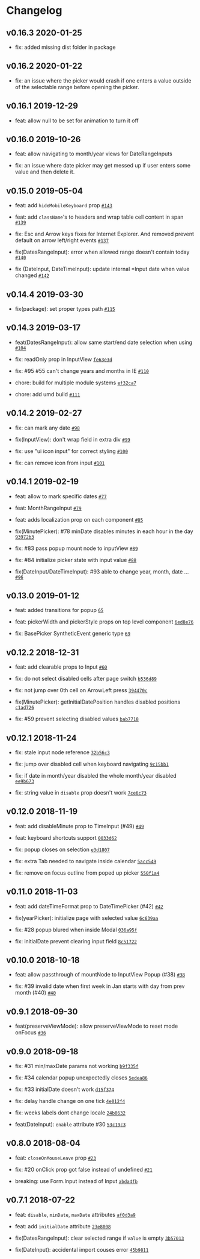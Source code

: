 # Changelog

## v0.16.3 2020-01-25

- fix: added missing dist folder in package

## v0.16.2 2020-01-22

- fix: an issue where the picker would crash if one enters a value outside of the selectable range before opening the picker.

## v0.16.1 2019-12-29

- feat: allow null to be set for animation to turn it off

## v0.16.0 2019-10-26

- feat: allow navigating to month/year views for DateRangeInputs

- fix: an issue where date picker may get messed up if user enters some value and then delete it.


## v0.15.0 2019-05-04

- feat: add ``hideMobileKeyboard`` prop [`#143`](https://github.com/arfedulov/semantic-ui-calendar-react/pull/143)

- feat: add ``className``'s to headers and wrap table cell content in span [`#139`](https://github.com/arfedulov/semantic-ui-calendar-react/pull/139)

- fix: Esc and Arrow keys fixes for Internet Explorer. And removed prevent default on arrow left/right events [`#137`](https://github.com/arfedulov/semantic-ui-calendar-react/pull/137)

- fix(DatesRangeInput): error when allowed range doesn't contain today [`#140`](https://github.com/arfedulov/semantic-ui-calendar-react/pull/140)

- fix (DateInput, DateTimeInput): update internal *Input date when value changed [`#142`](https://github.com/arfedulov/semantic-ui-calendar-react/pull/142)

## v0.14.4 2019-03-30

- fix(package): set proper types path [`#115`](https://github.com/arfedulov/semantic-ui-calendar-react/pull/115)

## v0.14.3 2019-03-17

- feat(DatesRangeInput): allow same start/end date selection when using [`#104`](https://github.com/arfedulov/semantic-ui-calendar-react/pull/104)

- fix: readOnly prop in InputView [`fe63e3d`](https://github.com/arfedulov/semantic-ui-calendar-react/commit/fe63e3d35c22b62ef23511afba47f56346d03187)

- fix: #95 #55 can't change years and months in IE [`#110`](https://github.com/arfedulov/semantic-ui-calendar-react/pull/110)

- chore: build for multiple module systems [`ef32ca7`](https://github.com/arfedulov/semantic-ui-calendar-react/commit/ef32ca7b900a6d83245f84a6be06c1eb84c4a13f)

- chore: add umd build [`#111`](https://github.com/arfedulov/semantic-ui-calendar-react/pull/111)

## v0.14.2 2019-02-27

- fix: can mark any date [`#98`](https://github.com/arfedulov/semantic-ui-calendar-react/pull/98)

- fix(InputView): don't wrap field in extra div [`#99`](https://github.com/arfedulov/semantic-ui-calendar-react/pull/99)

- fix: use "ui icon input" for correct styling [`#100`](https://github.com/arfedulov/semantic-ui-calendar-react/pull/100)

- fix: can remove icon from input [`#101`](https://github.com/arfedulov/semantic-ui-calendar-react/pull/101)

## v0.14.1 2019-02-19

- feat: allow to mark specific dates [`#77`](https://github.com/arfedulov/semantic-ui-calendar-react/pull/77)

- feat: MonthRangeInput [`#79`](https://github.com/arfedulov/semantic-ui-calendar-react/pull/79)

- feat: adds localization prop on each component [`#85`](https://github.com/arfedulov/semantic-ui-calendar-react/pull/85)

- fix(MinutePicker): #78 minDate disables minutes in each hour in the day [`93972b3`](https://github.com/arfedulov/semantic-ui-calendar-react/commit/93972b3077b2957fb3e4d1f9ecd2e087e3fa4b3d)

- fix: #83 pass popup mount node to inputView [`#89`](https://github.com/arfedulov/semantic-ui-calendar-react/pull/86)

- fix: #84 initialize picker state with input value [`#88`](https://github.com/arfedulov/semantic-ui-calendar-react/pull/88)

- fix(DateInput/DateTimeInput): #93 able to change year, month, date ... [`#96`](https://github.com/arfedulov/semantic-ui-calendar-react/pull/96)

## v0.13.0 2019-01-12

- feat: added transitions for popup [`65`](https://github.com/arfedulov/semantic-ui-calendar-react/pull/65)

- feat: pickerWidth and pickerStyle props on top level component [`6ed8e76`](https://github.com/arfedulov/semantic-ui-calendar-react/commit/6ed8e76207012c11eae705c6d79de14e4b42623b)

- fix: BasePicker SyntheticEvent generic type [`69`](https://github.com/arfedulov/semantic-ui-calendar-react/pull/69)

## v0.12.2 2018-12-31

- feat: add clearable props to Input [`#60`](https://github.com/arfedulov/semantic-ui-calendar-react/pull/60)

- fix: do not select disabled cells after page switch [`b536d89`](https://github.com/arfedulov/semantic-ui-calendar-react/commit/b536d89e8af52e533c97735a0301a0c4dfd04963)

- fix: not jump over 0th cell on ArrowLeft press [`394470c`](https://github.com/arfedulov/semantic-ui-calendar-react/commit/394470c1105400ca3f62858dc0856da4125c047b)

- fix(MinutePicker): getInitialDatePosition handles disabled positions [`c1ad726`](https://github.com/arfedulov/semantic-ui-calendar-react/commit/c1ad72661e8d5a88efeacf5573ecfd2e9104bff8)

- fix: #59 prevent selecting disabled values [`bab7718`](https://github.com/arfedulov/semantic-ui-calendar-react/commit/bab7718df3f969e4deb6001517c14b8ac6bb6137)

## v0.12.1 2018-11-24

- fix: stale input node reference [`32b56c3`](https://github.com/arfedulov/semantic-ui-calendar-react/commit/32b56c381891bd716efb3a93e1ef8ef1ac0400a6)

- fix: jump over disabled cell when keyboard navigating [`9c15bb1`](https://github.com/arfedulov/semantic-ui-calendar-react/commit/9c15bb17505ea536c71df8d351a9c01441c635c6)

- fix: if date in month/year disabled the whole month/year disabled [`ee9b673`](https://github.com/arfedulov/semantic-ui-calendar-react/commit/ee9b673a981c436550f7fd3216d7129f2b9fd707)

- fix: string value in `disable` prop doesn't work [`7ce6c73`](https://github.com/arfedulov/semantic-ui-calendar-react/commit/7ce6c73b017fddd35534c2cb4b3b8433895074ec)

## v0.12.0 2018-11-19

- feat: add disableMinute prop to TimeInput (#49) [`#49`](https://github.com/arfedulov/semantic-ui-calendar-react/pull/49)

- feat: keyboard shortcuts support [`0033d62`](https://github.com/arfedulov/semantic-ui-calendar-react/commit/0033d62a8061c3cd1d2d9ff0fad7b0e17b0167a2)

- fix: popup closes on selection [`e3d1807`](https://github.com/arfedulov/semantic-ui-calendar-react/commit/e3d1807d810c06ff32936ab5c4f3ea4aedf12f53)

- fix: extra Tab needed to navigate inside calendar [`5acc549`](https://github.com/arfedulov/semantic-ui-calendar-react/commit/5acc5491de046b80fb3b444b3a664f327a1e15f2)

- fix: remove on focus outline from poped up picker [`550f1a4`](https://github.com/arfedulov/semantic-ui-calendar-react/commit/550f1a494b904811707459932314ad864dd815e8)

## v0.11.0 2018-11-03

- feat: add dateTimeFormat prop to DateTimePicker (#42) [`#42`](https://github.com/arfedulov/semantic-ui-calendar-react/pull/42)

- fix(yearPicker): initialize page with selected value [`6c639aa`](https://github.com/arfedulov/semantic-ui-calendar-react/commit/6c639aa70b53a8c7a56e83c24fdcab8c4aec2aff)

- fix: #28 popup blured when inside Modal [`036a95f`](https://github.com/arfedulov/semantic-ui-calendar-react/commit/036a95f052aefacfaf97afa66cdf09a8598c969a)

- fix: initialDate prevent clearing input field [`8c51722`](https://github.com/arfedulov/semantic-ui-calendar-react/commit/8c51722c670bf0b2a8beedb68550a2ec9b797e2d)

## v0.10.0 2018-10-18

- feat: allow passthrough of mountNode to InputView Popup (#38) [`#38`](https://github.com/arfedulov/semantic-ui-calendar-react/pull/38)

- fix: #39 invalid date when first week in Jan starts with day from prev month (#40) [`#40`](https://github.com/arfedulov/semantic-ui-calendar-react/pull/40)

## v0.9.1 2018-09-30

- feat(preserveViewMode): allow preserveViewMode to reset mode onFocus [`#36`](https://github.com/arfedulov/semantic-ui-calendar-react/pull/36)

## v0.9.0 2018-09-18

- fix: #31 min/maxDate params not working [`b9f335f`](https://github.com/arfedulov/semantic-ui-calendar-react/commit/b9f335f3b8e234549a9c2a144ba277b50bd5a5fe)
- fix: #34 calendar popup unexpectedly closes [`5edea86`](https://github.com/arfedulov/semantic-ui-calendar-react/commit/5edea86ccc9ac27e5af4aa9fb37b95b59a61e95b)
- fix: #33 initialDate doesn't work [`d15f374`](https://github.com/arfedulov/semantic-ui-calendar-react/commit/d15f374b15a181e092561bf959e1986188bda3c1)
- fix: delay handle change on one tick [`4e012f4`](https://github.com/arfedulov/semantic-ui-calendar-react/commit/4e012f4dfdf93d3767b1a84116985a08458ec6a6)
- fix: weeks labels dont change locale [`24b0632`](https://github.com/arfedulov/semantic-ui-calendar-react/commit/24b0632ac2b96bc0db864eb9f285bfb99ac2df6e)

- feat(DateInput): `enable` attribute #30 [`53c19c3`](https://github.com/arfedulov/semantic-ui-calendar-react/commit/53c19c351a3a867ef8f7a0e50bb92c407543cf28)

## v0.8.0 2018-08-04

- feat: `closeOnMouseLeave` prop [`#23`](https://github.com/arfedulov/semantic-ui-calendar-react/pull/23)

- fix: #20 onClick prop got false instead of undefined [`#21`](https://github.com/arfedulov/semantic-ui-calendar-react/pull/21)

- breaking: use Form.Input instead of Input [`abda4fb`](https://github.com/arfedulov/semantic-ui-calendar-react/commit/abda4fb9059dc68ec09da3072e3e1d86463d58b1)


## v0.7.1 2018-07-22

- feat: `disable`, `minDate`, `maxDate` attributes [`af0d3a9`](https://github.com/arfedulov/semantic-ui-calendar-react/commit/af0d3a91933903f5fc82fee83e5a0499f44f544f)
- feat: add `initialDate` attribute [`23e8008`](https://github.com/arfedulov/semantic-ui-calendar-react/commit/23e800851716e0645451c99f2e0084937747a4c6)

- fix(DatesRangeInput): clear selected range if `value` is empty [`3b57013`](https://github.com/arfedulov/semantic-ui-calendar-react/commit/3b57013f3f8bd56092c7612f965894f4efc5109e)
- fix(DateInput): accidental import couses error [`45b9811`](https://github.com/arfedulov/semantic-ui-calendar-react/commit/45b9811e6f780d4df4170bc0aca3ab3171f4539f)
